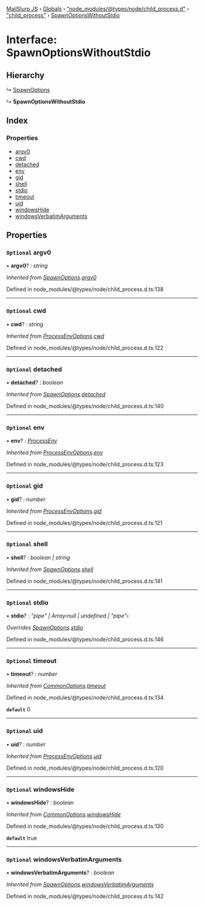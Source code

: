 [MailSlurp JS](../README.md) › [Globals](../globals.md) › ["node_modules/@types/node/child_process.d"](../modules/_node_modules__types_node_child_process_d_.md) › ["child_process"](../modules/_node_modules__types_node_child_process_d_._child_process_.md) › [SpawnOptionsWithoutStdio](_node_modules__types_node_child_process_d_._child_process_.spawnoptionswithoutstdio.md)

# Interface: SpawnOptionsWithoutStdio

## Hierarchy

  ↳ [SpawnOptions](_node_modules__types_node_child_process_d_._child_process_.spawnoptions.md)

  ↳ **SpawnOptionsWithoutStdio**

## Index

### Properties

* [argv0](_node_modules__types_node_child_process_d_._child_process_.spawnoptionswithoutstdio.md#optional-argv0)
* [cwd](_node_modules__types_node_child_process_d_._child_process_.spawnoptionswithoutstdio.md#optional-cwd)
* [detached](_node_modules__types_node_child_process_d_._child_process_.spawnoptionswithoutstdio.md#optional-detached)
* [env](_node_modules__types_node_child_process_d_._child_process_.spawnoptionswithoutstdio.md#optional-env)
* [gid](_node_modules__types_node_child_process_d_._child_process_.spawnoptionswithoutstdio.md#optional-gid)
* [shell](_node_modules__types_node_child_process_d_._child_process_.spawnoptionswithoutstdio.md#optional-shell)
* [stdio](_node_modules__types_node_child_process_d_._child_process_.spawnoptionswithoutstdio.md#optional-stdio)
* [timeout](_node_modules__types_node_child_process_d_._child_process_.spawnoptionswithoutstdio.md#optional-timeout)
* [uid](_node_modules__types_node_child_process_d_._child_process_.spawnoptionswithoutstdio.md#optional-uid)
* [windowsHide](_node_modules__types_node_child_process_d_._child_process_.spawnoptionswithoutstdio.md#optional-windowshide)
* [windowsVerbatimArguments](_node_modules__types_node_child_process_d_._child_process_.spawnoptionswithoutstdio.md#optional-windowsverbatimarguments)

## Properties

### `Optional` argv0

• **argv0**? : *string*

*Inherited from [SpawnOptions](_node_modules__types_node_child_process_d_._child_process_.spawnoptions.md).[argv0](_node_modules__types_node_child_process_d_._child_process_.spawnoptions.md#optional-argv0)*

Defined in node_modules/@types/node/child_process.d.ts:138

___

### `Optional` cwd

• **cwd**? : *string*

*Inherited from [ProcessEnvOptions](_node_modules__types_node_child_process_d_._child_process_.processenvoptions.md).[cwd](_node_modules__types_node_child_process_d_._child_process_.processenvoptions.md#optional-cwd)*

Defined in node_modules/@types/node/child_process.d.ts:122

___

### `Optional` detached

• **detached**? : *boolean*

*Inherited from [SpawnOptions](_node_modules__types_node_child_process_d_._child_process_.spawnoptions.md).[detached](_node_modules__types_node_child_process_d_._child_process_.spawnoptions.md#optional-detached)*

Defined in node_modules/@types/node/child_process.d.ts:140

___

### `Optional` env

• **env**? : *[ProcessEnv](_node_modules__types_node_globals_d_.nodejs.processenv.md)*

*Inherited from [ProcessEnvOptions](_node_modules__types_node_child_process_d_._child_process_.processenvoptions.md).[env](_node_modules__types_node_child_process_d_._child_process_.processenvoptions.md#optional-env)*

Defined in node_modules/@types/node/child_process.d.ts:123

___

### `Optional` gid

• **gid**? : *number*

*Inherited from [ProcessEnvOptions](_node_modules__types_node_child_process_d_._child_process_.processenvoptions.md).[gid](_node_modules__types_node_child_process_d_._child_process_.processenvoptions.md#optional-gid)*

Defined in node_modules/@types/node/child_process.d.ts:121

___

### `Optional` shell

• **shell**? : *boolean | string*

*Inherited from [SpawnOptions](_node_modules__types_node_child_process_d_._child_process_.spawnoptions.md).[shell](_node_modules__types_node_child_process_d_._child_process_.spawnoptions.md#optional-shell)*

Defined in node_modules/@types/node/child_process.d.ts:141

___

### `Optional` stdio

• **stdio**? : *"pipe" | Array‹null | undefined | "pipe"›*

*Overrides [SpawnOptions](_node_modules__types_node_child_process_d_._child_process_.spawnoptions.md).[stdio](_node_modules__types_node_child_process_d_._child_process_.spawnoptions.md#optional-stdio)*

Defined in node_modules/@types/node/child_process.d.ts:146

___

### `Optional` timeout

• **timeout**? : *number*

*Inherited from [CommonOptions](_node_modules__types_node_child_process_d_._child_process_.commonoptions.md).[timeout](_node_modules__types_node_child_process_d_._child_process_.commonoptions.md#optional-timeout)*

Defined in node_modules/@types/node/child_process.d.ts:134

**`default`** 0

___

### `Optional` uid

• **uid**? : *number*

*Inherited from [ProcessEnvOptions](_node_modules__types_node_child_process_d_._child_process_.processenvoptions.md).[uid](_node_modules__types_node_child_process_d_._child_process_.processenvoptions.md#optional-uid)*

Defined in node_modules/@types/node/child_process.d.ts:120

___

### `Optional` windowsHide

• **windowsHide**? : *boolean*

*Inherited from [CommonOptions](_node_modules__types_node_child_process_d_._child_process_.commonoptions.md).[windowsHide](_node_modules__types_node_child_process_d_._child_process_.commonoptions.md#optional-windowshide)*

Defined in node_modules/@types/node/child_process.d.ts:130

**`default`** true

___

### `Optional` windowsVerbatimArguments

• **windowsVerbatimArguments**? : *boolean*

*Inherited from [SpawnOptions](_node_modules__types_node_child_process_d_._child_process_.spawnoptions.md).[windowsVerbatimArguments](_node_modules__types_node_child_process_d_._child_process_.spawnoptions.md#optional-windowsverbatimarguments)*

Defined in node_modules/@types/node/child_process.d.ts:142
